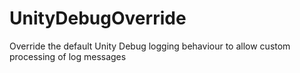 # UnityDebugOverride
Override the default Unity Debug logging behaviour to allow custom processing of log messages
